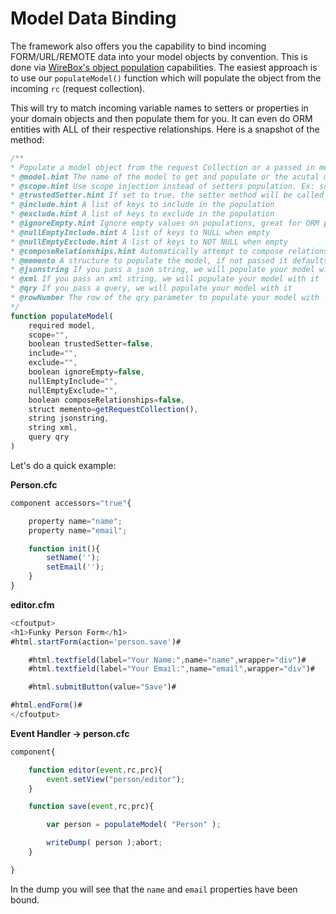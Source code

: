 # Model Data Binding

The framework also offers you the capability to bind incoming FORM/URL/REMOTE data into your model objects by convention. This is done via [WireBox's object population](http://wirebox.ortusbooks.com/content/wirebox_object_populator/index.html) capabilities. The easiest approach is to use our `populateModel()` function which will populate the object from the incoming `rc` \(request collection\).

This will try to match incoming variable names to setters or properties in your domain objects and then populate them for you. It can even do ORM entities with ALL of their respective relationships. Here is a snapshot of the method:

```javascript
/**
* Populate a model object from the request Collection or a passed in memento structure
* @model.hint The name of the model to get and populate or the acutal model object. If you already have an instance of a model, then use the populateBean() method
* @scope.hint Use scope injection instead of setters population. Ex: scope=variables.instance.
* @trustedSetter.hint If set to true, the setter method will be called even if it does not exist in the object
* @include.hint A list of keys to include in the population
* @exclude.hint A list of keys to exclude in the population
* @ignoreEmpty.hint Ignore empty values on populations, great for ORM population
* @nullEmptyInclude.hint A list of keys to NULL when empty
* @nullEmptyExclude.hint A list of keys to NOT NULL when empty
* @composeRelationships.hint Automatically attempt to compose relationships from memento
* @memento A structure to populate the model, if not passed it defaults to the request collection
* @jsonstring If you pass a json string, we will populate your model with it
* @xml If you pass an xml string, we will populate your model with it
* @qry If you pass a query, we will populate your model with it
* @rowNumber The row of the qry parameter to populate your model with
*/
function populateModel(
    required model,
    scope="",
    boolean trustedSetter=false,
    include="",
    exclude="",
    boolean ignoreEmpty=false,
    nullEmptyInclude="",
    nullEmptyExclude="",
    boolean composeRelationships=false,
    struct memento=getRequestCollection(),
    string jsonstring,
    string xml,
    query qry
)
```

Let's do a quick example:

**Person.cfc**

```javascript
component accessors="true"{

    property name="name";
    property name="email";

    function init(){
        setName('');
        setEmail('');
    }
}
```

**editor.cfm** 

```javascript
<cfoutput>
<h1>Funky Person Form</h1>
#html.startForm(action='person.save')#

    #html.textfield(label="Your Name:",name="name",wrapper="div")#
    #html.textfield(label="Your Email:",name="email",wrapper="div")#

    #html.submitButton(value="Save")#

#html.endForm()#
</cfoutput>
```

**Event Handler -&gt; person.cfc**

```javascript
component{

    function editor(event,rc,prc){
        event.setView("person/editor");        
    }

    function save(event,rc,prc){

        var person = populateModel( "Person" );

        writeDump( person );abort;
    }

}
```

In the dump you will see that the `name` and `email` properties have been bound.

